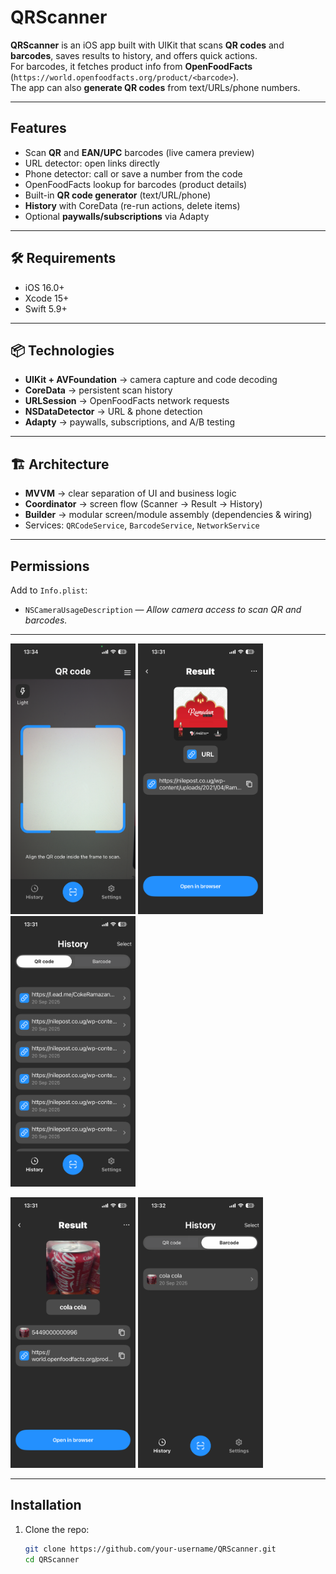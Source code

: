 # QRScanner

**QRScanner** is an iOS app built with UIKit that scans **QR codes** and **barcodes**, saves results to history, and offers quick actions.  
For barcodes, it fetches product info from **OpenFoodFacts** (`https://world.openfoodfacts.org/product/<barcode>`).  
The app can also **generate QR codes** from text/URLs/phone numbers.

---

##  Features
- Scan **QR** and **EAN/UPC** barcodes (live camera preview)
- URL detector: open links directly
- Phone detector: call or save a number from the code
- OpenFoodFacts lookup for barcodes (product details)
- Built-in **QR code generator** (text/URL/phone)
- **History** with CoreData (re-run actions, delete items)
- Optional **paywalls/subscriptions** via Adapty

---

## 🛠 Requirements
- iOS 16.0+
- Xcode 15+
- Swift 5.9+

---

## 📦 Technologies
- **UIKit + AVFoundation** → camera capture and code decoding  
- **CoreData** → persistent scan history  
- **URLSession** → OpenFoodFacts network requests  
- **NSDataDetector** → URL & phone detection  
- **Adapty** → paywalls, subscriptions, and A/B testing  

---

## 🏗 Architecture
- **MVVM** → clear separation of UI and business logic  
- **Coordinator** → screen flow (Scanner → Result → History)  
- **Builder** → modular screen/module assembly (dependencies & wiring)  
- Services: `QRCodeService`, `BarcodeService`, `NetworkService`

---

## Permissions
Add to `Info.plist`:
- `NSCameraUsageDescription` — *Allow camera access to scan QR and barcodes.*

---

<p float="left">
  <img src="Screenshots/Main.PNG" alt="Main" width="200"/>
  <img src="Screenshots/QrResult.PNG" alt="QR Result" width="200"/>
  <img src="Screenshots/QrHistory.PNG" alt="QR History" width="200"/>
</p>

<p float="left">
  <img src="Screenshots/BarcodeResult.PNG" alt="Barcode Result" width="200"/>
  <img src="Screenshots/BarcodeHistory.PNG" alt="Barcode History" width="200"/>
</p>


---

## Installation
1. Clone the repo:
   ```bash
   git clone https://github.com/your-username/QRScanner.git
   cd QRScanner

